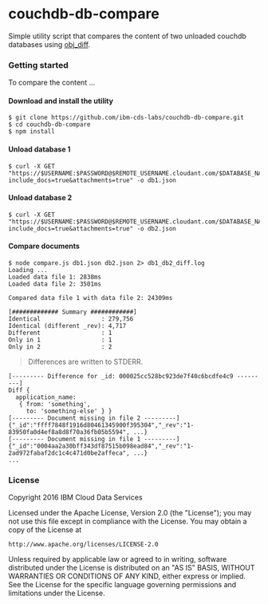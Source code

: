 # couchdb-db-compare

Simple utility script that compares the content of two unloaded couchdb databases using [obj_diff](https://github.com/iriscouch/obj_diff).

### Getting started

To compare the content ...

#### Download and install the utility

```
$ git clone https://github.com/ibm-cds-labs/couchdb-db-compare.git
$ cd couchdb-db-compare
$ npm install
```

#### Unload database 1

```
$ curl -X GET "https://$USERNAME:$PASSWORD@$REMOTE_USERNAME.cloudant.com/$DATABASE_NAME_1/_all_docs?include_docs=true&attachments=true" -o db1.json
```

#### Unload database 2

```
$ curl -X GET "https://$USERNAME:$PASSWORD@$REMOTE_USERNAME.cloudant.com/$DATABASE_NAME_2/_all_docs?include_docs=true&attachments=true" -o db2.json
```

#### Compare documents

```
$ node compare.js db1.json db2.json 2> db1_db2_diff.log
Loading ...
Loaded data file 1: 2838ms
Loaded data file 2: 3501ms

Compared data file 1 with data file 2: 24309ms

[############# Summary ############]
Identical                 : 279,756
Identical (different _rev): 4,717
Different                 : 1
Only in 1                 : 1
Only in 2                 : 2
```

> Differences are written to STDERR.

```
[--------- Difference for _id: 000025cc528bc923de7f40c6bcdfe4c9 ---------]
Diff {
  application_name: 
   { from: 'something',
     to: 'something-else' } }
[--------- Document missing in file 2 ---------]
{"_id":"ffff7848f1916d80461345900f395304","_rev":"1-83950fa0d4ef8a8d8f70a36fb05b5594", ...}
[--------- Document missing in file 1 ---------]
{"_id":"0004aa2a30bff343df87515b098ead84","_rev":"1-2ad972fabaf2dc1c4c471d0be2affeca", ...}
...

```

### License 

Copyright 2016 IBM Cloud Data Services

Licensed under the Apache License, Version 2.0 (the "License");
you may not use this file except in compliance with the License.
You may obtain a copy of the License at

    http://www.apache.org/licenses/LICENSE-2.0

Unless required by applicable law or agreed to in writing, software
distributed under the License is distributed on an "AS IS" BASIS,
WITHOUT WARRANTIES OR CONDITIONS OF ANY KIND, either express or implied.
See the License for the specific language governing permissions and
limitations under the License.
